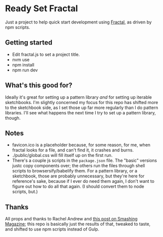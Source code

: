 # Ready Set Fractal

Just a project to help quick start development using [Fractal](https://fractal.build/), as driven by npm scripts.

## Getting started

* Edit fractal.js to set a project title.
* nvm use
* npm install
* npm run dev

## What's this good for?

Ideally it's great for setting up a pattern library _and_ for setting up iterable sketchbooks. I'm slightly concerned my focus for this repo has shifted more to the sketchbook side, as I set those up far more regularly than I do pattern libraries. I'll see what happens the next time I try to set up a pattern library, though.

## Notes

* favicon.ico is a placeholder because, for some reason, for me, when fractal looks for a file, and can't find it, it crashes and burns.
* ./public/global.css will fill itself up on the first run.
* There's a couple js scripts in the `package.json` file. The "basic" versions justc copy components over; the others run the files through shell scripts to browsersify/babelify them. For a pattern library, or a sketchbook, those are probably unnecessary, but they're here for reference's sake, because if I ever do need them again, I don't want to figure out how to do all that again. (I should convert them to node scripts, but.)

## Thanks

All props and thanks to Rachel Andrew and [this post on Smashing Magazine](https://www.smashingmagazine.com/2018/07/pattern-library-first-css/); this repo is basically just the results of that, tweaked to taste, and shifted to use npm scripts instead of Gulp.

